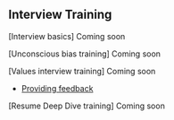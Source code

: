 ## Interview Training 

[Interview basics] Coming soon

[Unconscious bias training] Coming soon

[Values interview training] Coming soon

- [Providing feedback](https://about.sourcegraph.com/handbook/talent/hiring/evaluating_values)

[Resume Deep Dive training] Coming soon
